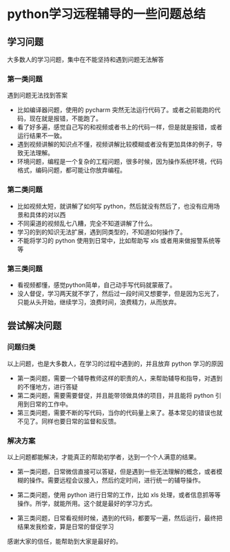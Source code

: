 # python学习远程辅导的一些问题总结

## 学习问题

大多数人的学习问题，集中在不能坚持和遇到问题无法解答

### 第一类问题

遇到问题无法找到答案

- 比如编译器问题，使用的 pycharm 突然无法运行代码了。或者之前能跑的代码，现在就是报错，不能跑了。
- 看了好多遍，感觉自己写的和视频或者书上的代码一样，但是就是报错，或者运行结果不一致。
- 遇到视频讲解的知识点不懂，视频讲解比较模糊或者没有更加具体的例子，导致无法理解。
- 环境问题，编程是一个复杂的工程问题，很多时候，因为操作系统环境，代码格式，编码问题，都可能让你放弃编程。

### 第二类问题

- 比如视频太短，就讲解了如何写 python，然后就没有然后了，也没有应用场景和具体的对以西
- 不同渠道的视频乱七八糟，完全不知道讲解了什么。
- 学习的到的知识无法扩展，遇到同类型的，不知道如何操作了。
- 不能将学习的 python 使用到日常中，比如帮助写 xls 或者用来做报警系统等等

### 第三类问题

- 看视频都懂，感觉python简单，自己动手写代码就蒙蔽了。
- 没人督促，学习两天就不学了，然后过一段时间又想要学，但是因为忘光了，只能从头开始，继续学习，浪费时间，浪费精力，从而放弃。

## 尝试解决问题

### 问题归类

以上问题，也是大多数人，在学习的过程中遇到的，并且放弃 python 学习的原因

- 第一类问题，需要一个辅导教师这样的职责的人，来帮助辅导和指导，对遇到的不懂地方，进行答疑
- 第二类问题，需要需要督促，并且能带领做具体的项目，并且能将 python 引用到日常的工作中。
- 第三类问题，需要不断的写代码，当你的代码量上来了。基本常见的错误也就不见了。同样也要日常的监督和反馈。

### 解决方案

以上问题都能解决，才能真正的帮助初学者，达到一个个人满意的结果。

- 第一类问题，日常微信直接可以答疑，但是遇到一些无法理解的概念，或者模糊的操作。需要远程会议接入，然后约定时间，进行统一的辅导操作。

- 第二类问题，使用 python 进行日常的工作，比如 xls 处理，或者信息抓等等操作。所学，就能所用。这个就是最好的学习方式。

- 第三类问题，日常看视频时候，遇到的代码，都要写一遍，然后运行，最终把结果发我检查，算是日常的督促学习

感谢大家的信任，能帮助到大家是最好的。
